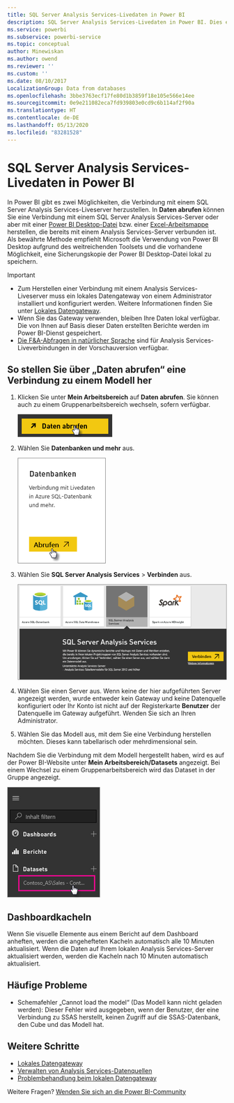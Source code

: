 ```yaml
---
title: SQL Server Analysis Services-Livedaten in Power BI
description: SQL Server Analysis Services-Livedaten in Power BI. Dies erfolgt über eine Datenquelle, die für ein Enterprise-Gateway konfiguriert wurde.
ms.service: powerbi
ms.subservice: powerbi-service
ms.topic: conceptual
author: Minewiskan
ms.author: owend
ms.reviewer: ''
ms.custom: ''
ms.date: 08/10/2017
LocalizationGroup: Data from databases
ms.openlocfilehash: 3bbe3763ecf17fe80d1b3859f18e105e566e14ee
ms.sourcegitcommit: 0e9e211082eca7fd939803e0cd9c6b114af2f90a
ms.translationtype: HT
ms.contentlocale: de-DE
ms.lasthandoff: 05/13/2020
ms.locfileid: "83281528"
---
```

# <a name="sql-server-analysis-services-live-data-in-power-bi"></a>SQL Server Analysis Services-Livedaten in Power BI

In Power BI gibt es zwei Möglichkeiten, die Verbindung mit einem SQL Server Analysis Services-Liveserver herzustellen. In **Daten abrufen** können Sie eine Verbindung mit einem SQL Server Analysis Services-Server oder aber mit einer [Power BI Desktop-Datei](service-desktop-files.md) bzw. einer [Excel-Arbeitsmappe](service-excel-workbook-files.md) herstellen, die bereits mit einem Analysis Services-Server verbunden ist. Als bewährte Methode empfiehlt Microsoft die Verwendung von Power BI Desktop aufgrund des weitreichenden Toolsets und die vorhandene Möglichkeit, eine Sicherungskopie der Power BI Desktop-Datei lokal zu speichern.

>[!IMPORTANT]
> * Zum Herstellen einer Verbindung mit einem Analysis Services-Liveserver muss ein lokales Datengateway von einem Administrator installiert und konfiguriert werden. Weitere Informationen finden Sie unter [Lokales Datengateway](service-gateway-onprem.md).
> * Wenn Sie das Gateway verwenden, bleiben Ihre Daten lokal verfügbar.  Die von Ihnen auf Basis dieser Daten erstellten Berichte werden im Power BI-Dienst gespeichert. 
> * [Die F&A-Abfragen in natürlicher Sprache](../create-reports/service-q-and-a-direct-query.md) sind für Analysis Services-Liveverbindungen in der Vorschauversion verfügbar.

## <a name="to-connect-to-a-model-from-get-data"></a>So stellen Sie über „Daten abrufen“ eine Verbindung zu einem Modell her

1. Klicken Sie unter **Mein Arbeitsbereich** auf **Daten abrufen**. Sie können auch zu einem Gruppenarbeitsbereich wechseln, sofern verfügbar.

   ![Mit Schaltfläche „Daten abrufen“ verbinden](media/sql-server-analysis-services-tabular-data/connecttoas_getdatabutton.png)

2. Wählen Sie **Datenbanken und mehr** aus.

   ![Mit „Daten abrufen“ verbinden 1](media/sql-server-analysis-services-tabular-data/connecttoas_getdata_1.png)

3. Wählen Sie **SQL Server Analysis Services** > **Verbinden** aus.

   ![Mit „Daten abrufen“ verbinden 2](media/sql-server-analysis-services-tabular-data/connecttoas_getdata_2.png)

4. Wählen Sie einen Server aus. Wenn keine der hier aufgeführten Server angezeigt werden, wurde entweder kein Gateway und keine Datenquelle konfiguriert oder Ihr Konto ist nicht auf der Registerkarte **Benutzer** der Datenquelle im Gateway aufgeführt. Wenden Sie sich an Ihren Administrator.

5. Wählen Sie das Modell aus, mit dem Sie eine Verbindung herstellen möchten. Dieses kann tabellarisch oder mehrdimensional sein.

Nachdem Sie die Verbindung mit dem Modell hergestellt haben, wird es auf der Power BI-Website unter **Mein Arbeitsbereich/Datasets** angezeigt. Bei einem Wechsel zu einem Gruppenarbeitsbereich wird das Dataset in der Gruppe angezeigt.

![Verbinden mit einem Dataset](media/sql-server-analysis-services-tabular-data/connecttoas_dataset_5.png)

## <a name="dashboard-tiles"></a>Dashboardkacheln

Wenn Sie visuelle Elemente aus einem Bericht auf dem Dashboard anheften, werden die angehefteten Kacheln automatisch alle 10 Minuten aktualisiert. Wenn die Daten auf Ihrem lokalen Analysis Services-Server aktualisiert werden, werden die Kacheln nach 10 Minuten automatisch aktualisiert.

## <a name="common-issues"></a>Häufige Probleme

* Schemafehler „Cannot load the model“ (Das Modell kann nicht geladen werden): Dieser Fehler wird ausgegeben, wenn der Benutzer, der eine Verbindung zu SSAS herstellt, keinen Zugriff auf die SSAS-Datenbank, den Cube und das Modell hat.

## <a name="next-steps"></a>Weitere Schritte

* [Lokales Datengateway](service-gateway-onprem.md)  
* [Verwalten von Analysis Services-Datenquellen](service-gateway-enterprise-manage-ssas.md)  
* [Problembehandlung beim lokalen Datengateway](service-gateway-onprem-tshoot.md)  

Weitere Fragen? [Wenden Sie sich an die Power BI-Community](https://community.powerbi.com/)